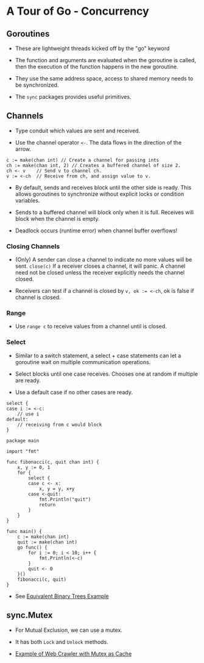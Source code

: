 # A Tour of Go - Concurrency

## Goroutines
- These are lightweight threads kicked off by the "go" keyword

- The function and arguments are evaluated when the goroutine is called, then the execution of the function happens in the new goroutine.

- They use the same address space, access to shared memory needs to be synchronized.

- The `sync` packages provides useful primitives.

## Channels
- Type conduit which values are sent and received.

- Use the channel operator `<-`. The data flows in the direction of the arrow.

```
c := make(chan int) // Create a channel for passing ints
ch := make(chan int, 2) // Creates a buffered channel of size 2.
ch <- v    // Send v to channel ch.
v := <-ch  // Receive from ch, and assign value to v.
```

- By default, sends and receives block until the other side is ready. This allows goroutines to synchronize without explicit locks or condition variables.

- Sends to a buffered channel will block only when it is full. Receives will block when the channel is empty.

- Deadlock occurs (runtime error) when channel buffer overflows!

### Closing Channels
- (Only) A sender can close a channel to indicate no more values will be sent. `close(c)` If a receiver closes a channel, it will panic. A channel need not be closed unless the receiver explicitly needs the channel closed.

- Receivers can test if a channel is closed by `v, ok := <-ch`, ok is false if channel is closed.

### Range
- Use `range c` to receive values from a channel until is closed.

### Select
- Similar to a switch statement, a select + case statements can let a goroutine wait on multiple communication operations.

- Select blocks until one case receives. Chooses one at random if multiple are ready.

- Use a default case if no other cases are ready.
```
select {
case i := <-c:
    // use i
default:
    // receiving from c would block
}
```

```
package main

import "fmt"

func fibonacci(c, quit chan int) {
	x, y := 0, 1
	for {
		select {
		case c <- x:
			x, y = y, x+y
		case <-quit:
			fmt.Println("quit")
			return
		}
	}
}

func main() {
	c := make(chan int)
	quit := make(chan int)
	go func() {
		for i := 0; i < 10; i++ {
			fmt.Println(<-c)
		}
		quit <- 0
	}()
	fibonacci(c, quit)
}
```

- See [Equivalent Binary Trees Example](./exercise-equivalent-binary-trees.go)

## sync.Mutex
- For Mutual Exclusion, we can use a mutex.

- It has both `Lock` and `Unlock` methods. 

- [Example of Web Crawler with Mutex as Cache](./exercise-web-crawler.go)
